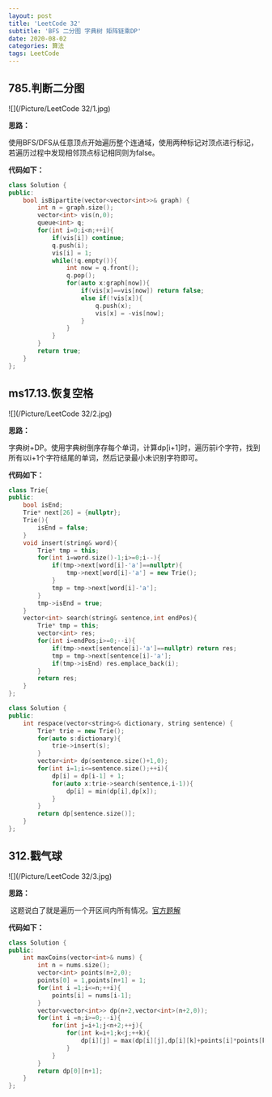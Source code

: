 ```yaml
---
layout: post
title: 'LeetCode 32'
subtitle: 'BFS 二分图 字典树 矩阵链乘DP'
date: 2020-08-02
categories: 算法
tags: LeetCode
---
```


## 785.判断二分图

![](/Picture/LeetCode 32/1.jpg)

**思路：**

​	使用BFS/DFS从任意顶点开始遍历整个连通域，使用两种标记对顶点进行标记，若遍历过程中发现相邻顶点标记相同则为false。

**代码如下：**

```cpp
class Solution {
public:
    bool isBipartite(vector<vector<int>>& graph) {
        int n = graph.size();
        vector<int> vis(n,0);
        queue<int> q;
        for(int i=0;i<n;++i){
            if(vis[i]) continue;
            q.push(i);
            vis[i] = 1;
            while(!q.empty()){
                int now = q.front();
                q.pop();
                for(auto x:graph[now]){
                    if(vis[x]==vis[now]) return false;
                    else if(!vis[x]){
                        q.push(x);
                        vis[x] = -vis[now];
                    }
                }
            }
        }
        return true;
    }
};
```

## ms17.13.恢复空格

![](/Picture/LeetCode 32/2.jpg)

**思路：**

​	字典树+DP。使用字典树倒序存每个单词，计算dp[i+1]时，遍历前i个字符，找到所有以i+1个字符结尾的单词，然后记录最小未识别字符即可。

**代码如下：**

```cpp
class Trie{
public:
    bool isEnd;
    Trie* next[26] = {nullptr};
    Trie(){
        isEnd = false;
    }
    void insert(string& word){
        Trie* tmp = this;
        for(int i=word.size()-1;i>=0;i--){
            if(tmp->next[word[i]-'a']==nullptr){
                tmp->next[word[i]-'a'] = new Trie();
            }
            tmp = tmp->next[word[i]-'a'];
        }
        tmp->isEnd = true;
    }
    vector<int> search(string& sentence,int endPos){
        Trie* tmp = this;
        vector<int> res;
        for(int i=endPos;i>=0;--i){
            if(tmp->next[sentence[i]-'a']==nullptr) return res;
            tmp = tmp->next[sentence[i]-'a'];
            if(tmp->isEnd) res.emplace_back(i);
        }
        return res;
    }
};

class Solution {
public:
    int respace(vector<string>& dictionary, string sentence) {
        Trie* trie = new Trie();
        for(auto s:dictionary){
            trie->insert(s);
        }
        vector<int> dp(sentence.size()+1,0);
        for(int i=1;i<=sentence.size();++i){
            dp[i] = dp[i-1] + 1;
            for(auto x:trie->search(sentence,i-1)){
                dp[i] = min(dp[i],dp[x]);
            }
        }
        return dp[sentence.size()];
    }
};
```

## 312.戳气球

![](/Picture/LeetCode 32/3.jpg)

**思路：**

​	这题说白了就是遍历一个开区间内所有情况。[官方题解](https://leetcode-cn.com/problems/burst-balloons/solution/chuo-qi-qiu-by-leetcode-solution/)

**代码如下：**

```cpp
class Solution {
public:
    int maxCoins(vector<int>& nums) {
        int n = nums.size();
        vector<int> points(n+2,0);
        points[0] = 1,points[n+1] = 1;
        for(int i =1;i<=n;++i){
            points[i] = nums[i-1];
        }
        vector<vector<int>> dp(n+2,vector<int>(n+2,0));
        for(int i =n;i>=0;--i){
            for(int j=i+1;j<n+2;++j){
                for(int k=i+1;k<j;++k){
                    dp[i][j] = max(dp[i][j],dp[i][k]+points[i]*points[k]*points[j]+dp[k][j]);
                }
            }
        }
        return dp[0][n+1];
    }
};
```

